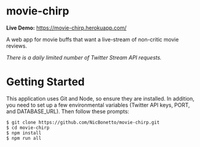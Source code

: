 # movie-chirp
__Live Demo:__ https://movie-chirp.herokuapp.com/

A web app for movie buffs that want a live-stream of non-critic movie reviews.

*There is a daily limited number of Twitter Stream API requests.*

# Getting Started
This application uses Git and Node, so ensure they are installed. In addition, you need to set up a few environmental variables (Twitter API keys, PORT, and DATABASE_URL). Then follow these prompts: 

```
$ git clone https://github.com/NicBonetto/movie-chirp.git
$ cd movie-chirp
$ npm install
$ npm run all
```

